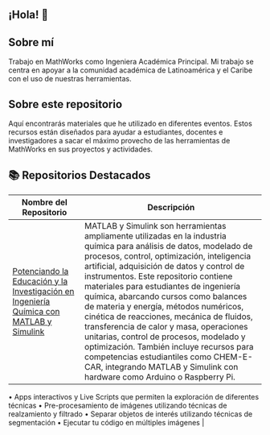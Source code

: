 ## ¡Hola!  👋

## Sobre mí
Trabajo en MathWorks como Ingeniera Académica Principal. Mi trabajo se centra en apoyar a la comunidad académica de Latinoamérica y el Caribe con el uso de nuestras herramientas.

## Sobre este repositorio
Aquí encontrarás materiales que he utilizado en diferentes eventos. Estos recursos están diseñados para ayudar a estudiantes, docentes e investigadores a sacar el máximo provecho de las herramientas de MathWorks en sus proyectos y actividades.

## 📚 Repositorios Destacados

| Nombre del Repositorio | Descripción |
|------------------------|-------------|
| [Potenciando la Educación y la Investigación en Ingeniería Química con MATLAB y Simulink]([https://github.com/tuusuario/nombre-del-repo](https://github.com/gabyarellano/Seminario_IngQuimica)) | MATLAB y Simulink son herramientas ampliamente utilizadas en la industria química para análisis de datos, modelado de procesos, control, optimización, inteligencia artificial, adquisición de datos y control de instrumentos. Este repositorio contiene materiales para estudiantes de ingeniería química, abarcando cursos como balances de materia y energía, métodos numéricos, cinética de reacciones, mecánica de fluidos, transferencia de calor y masa, operaciones unitarias, control de procesos, modelado y optimización. También incluye recursos para competencias estudiantiles como CHEM-E-CAR, integrando MATLAB y Simulink con hardware como Arduino o Raspberry Pi. | [Seminario: Procesamiento de Imágenes Hecho Fácil con MATLAB]([https://github.com/gabyarellano/Seminario_ProcesamientoImagenes])) | El procesamiento de imágenes es la base para construir sistemas basados en visión de cámaras. Quizás tienes una idea de cómo utilizar tu cámara en el campo de ingeniería, oceanografía o ciencias biomédicas, pero no estás seguro de cómo empezar. Este webinar se enfocará en flujos de trabajo claves para hacer el proceso más fácil. Utilizaremos ejemplos del mundo real para enfocarnos en:

• Apps interactivos y Live Scripts que permiten la exploración de diferentes técnicas • Pre-procesamiento de imágenes utilizando técnicas de realzamiento y filtrado
• Separar objetos de interés utilizando técnicas de segmentación • Ejecutar tu código en múltiples imágenes |


<!--
**gabyarellano/gabyarellano** is a ✨ _special_ ✨ repository because its `README.md` (this file) appears on your GitHub profile.

Here are some ideas to get you started:

- 🔭 I’m currently working on ...
- 🌱 I’m currently learning ...
- 👯 I’m looking to collaborate on ...
- 🤔 I’m looking for help with ...
- 💬 Ask me about ...
- 📫 How to reach me: ...
- 😄 Pronouns: ...
- ⚡ Fun fact: ...
-->
